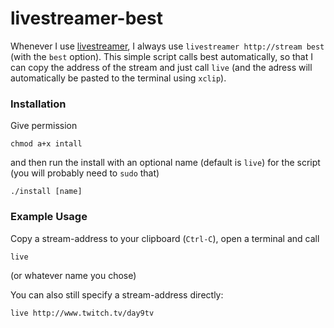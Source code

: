 # livestreamer-best

Whenever I use [livestreamer](https://github.com/chrippa/livestreamer), I always
use `livestreamer http://stream best` (with the `best` option). This simple
script calls best automatically, so that I can copy the address of the stream
and just call `live` (and the adress will automatically be pasted to the
terminal using `xclip`).


### Installation

Give permission

```
chmod a+x intall
```

and then run the install with an optional name (default is `live`) for the
script (you will probably need to `sudo` that)

```
./install [name]
```


### Example Usage

Copy a stream-address to your clipboard (`Ctrl-C`), open a terminal and call

```
live
```

(or whatever name you chose)

You can also still specify a stream-address directly:

```
live http://www.twitch.tv/day9tv
```
